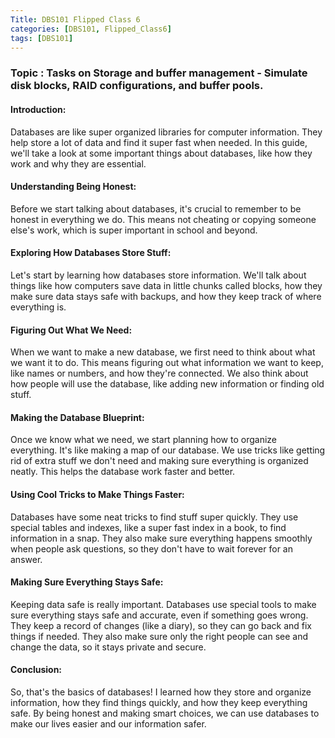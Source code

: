 ```yaml
---
Title: DBS101 Flipped Class 6
categories: [DBS101, Flipped_Class6]
tags: [DBS101]
---
```


### Topic : Tasks on Storage and buffer management - Simulate disk blocks, RAID configurations, and buffer pools.


#### Introduction:
Databases are like super organized libraries for computer information. They help store a lot of data and find it super fast when needed. In this guide, we'll take a look at some important things about databases, like how they work and why they are essential.

#### Understanding Being Honest:
Before we start talking about databases, it's crucial to remember to be honest in everything we do. This means not cheating or copying someone else's work, which is super important in school and beyond.

#### Exploring How Databases Store Stuff:
Let's start by learning how databases store information. We'll talk about things like how computers save data in little chunks called blocks, how they make sure data stays safe with backups, and how they keep track of where everything is.

#### Figuring Out What We Need:
When we want to make a new database, we first need to think about what we want it to do. This means figuring out what information we want to keep, like names or numbers, and how they're connected. We also think about how people will use the database, like adding new information or finding old stuff.

#### Making the Database Blueprint:
Once we know what we need, we start planning how to organize everything. It's like making a map of our database. We use tricks like getting rid of extra stuff we don't need and making sure everything is organized neatly. This helps the database work faster and better.

#### Using Cool Tricks to Make Things Faster:
Databases have some neat tricks to find stuff super quickly. They use special tables and indexes, like a super fast index in a book, to find information in a snap. They also make sure everything happens smoothly when people ask questions, so they don't have to wait forever for an answer.

#### Making Sure Everything Stays Safe:
Keeping data safe is really important. Databases use special tools to make sure everything stays safe and accurate, even if something goes wrong. They keep a record of changes (like a diary), so they can go back and fix things if needed. They also make sure only the right people can see and change the data, so it stays private and secure.

#### Conclusion:
So, that's the basics of databases! I learned how they store and organize information, how they find things quickly, and how they keep everything safe. By being honest and making smart choices, we can use databases to make our lives easier and our information safer.






